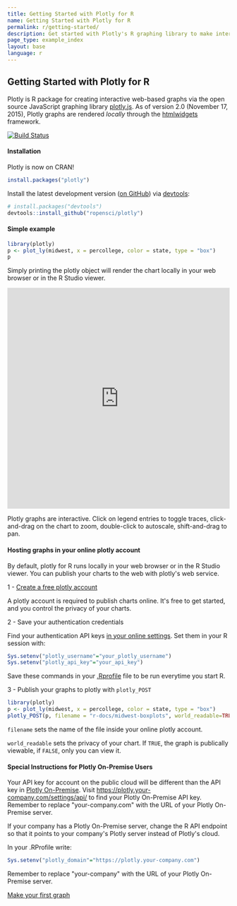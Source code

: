 ```yaml
---
title: Getting Started with Plotly for R
name: Getting Started with Plotly for R
permalink: r/getting-started/
description: Get started with Plotly's R graphing library to make interactive, publication-quality graphs online.
page_type: example_index
layout: base
language: r
---
```


## Getting Started with Plotly for R

Plotly is R package for creating interactive web-based graphs via the open source JavaScript graphing library [plotly.js](http://plot.ly/javascript).
As of version 2.0 (November 17, 2015), Plotly graphs are rendered *locally* through the [htmlwidgets](http://www.htmlwidgets.org/) framework.


<a href="https://travis-ci.org/ropensci/plotly">
    <img alt="Build Status" style="margin: 0;" src="https://travis-ci.org/ropensci/plotly.png?branch=master">
</a>

#### Installation

Plotly is now on CRAN!

```r
install.packages("plotly")
```

Install the latest development version ([on GitHub](https://github.com/ropensci/plotly)) via [devtools](http://cran.r-project.org/web/packages/devtools/):

```r
# install.packages("devtools")
devtools::install_github("ropensci/plotly")
```

#### Simple example


```r
library(plotly)
p <- plot_ly(midwest, x = percollege, color = state, type = "box")
p
```

Simply printing the plotly object will render the chart locally in your web browser or in the R Studio viewer.

<iframe style="border: none; width: 100%; height: 500px;" src="https://plot.ly/~chriddyp/1799.embed"></iframe>

Plotly graphs are interactive. Click on legend entries to toggle traces, click-and-drag on the chart to zoom, double-click to autoscale, shift-and-drag to pan.

#### Hosting graphs in your online plotly account

By default, plotly for R runs locally in your web browser or in the R Studio viewer.
You can publish your charts to the web with plotly's web service.

1 - [Create a free plotly account](https://plot.ly/ssu)

A plotly account is required to publish charts online. It's free to get started, and you control the privacy of your charts.


2 - Save your authentication credentials

Find your authentication API keys [in your online settings](https://plot.ly/settings/api). Set them in your R session with:

```r
Sys.setenv("plotly_username"="your_plotly_username")
Sys.setenv("plotly_api_key"="your_api_key")
```

Save these commands in your [.Rprofile](http://www.statmethods.net/interface/customizing.html) file to be run everytime you start R.

3 - Publish your graphs to plotly with `plotly_POST`

```r
library(plotly)
p <- plot_ly(midwest, x = percollege, color = state, type = "box")
plotly_POST(p, filename = "r-docs/midwest-boxplots", world_readable=TRUE)
```

`filename` sets the name of the file inside your online plotly account.

`world_readable` sets the privacy of your chart. If `TRUE`, the graph is publically viewable, if `FALSE`, only you can view it.

#### Special Instructions for Plotly On-Premise Users

Your API key for account on the public cloud will be different than the API key in [Plotly On-Premise](https://plot.ly/product/enterprise/). Visit <https://plotly.your-company.com/settings/api/> to find your Plotly On-Premise API key. Remember to replace "your-company.com" with the URL of your Plotly On-Premise server.

If your company has a Plotly On-Premise server, change the R API endpoint so that it points to your company's Plotly server instead of Plotly's cloud.

In your .RProfile write:

```r
Sys.setenv("plotly_domain"="https://plotly.your-company.com")
```

Remember to replace "your-company" with the URL of your Plotly On-Premise server.

<div class="row centered btnrow">
    <a href="/r/" class="button no_underline">Make your first graph</a>
</div>

